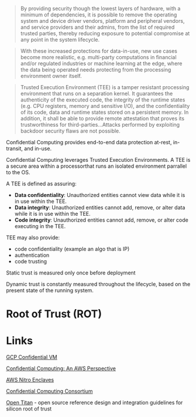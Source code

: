 > By providing security though the lowest layers of hardware, with a minimum of dependencies, it is possible to remove the operating system and device driver vendors, platform and peripheral vendors, and service providers and their admins, from the list of required trusted parties, thereby reducing exposure to potential compromise at any point in the system lifecycle.

> With these increased protections for data-in-use, new use cases become more realistic, e.g. multi-party computations in financial and/or regulated industries or machine learning at the edge, where the data being operated needs protecting from the processing environment owner itself.

> Trusted Execution Environment (TEE) is a tamper resistant processing environment that runs on a separation kernel. It guarantees the authenticity of the executed code, the integrity of the runtime states (e.g. CPU registers, memory and sensitive I/O), and the confidentiality of its code, data and runtime states stored on a persistent memory. In addition, it shall be able to provide remote attestation that proves its trustworthiness for third-parties...Attacks performed by exploiting backdoor security flaws are not possible.

Confidential Computing provides end-to-end data protection at-rest, in-transit, and in-use. 

Confidential Computing leverages Trusted Execution Environments. A TEE is a secure area within a processorthat runs an isolated environment parrallel to the OS. 

A TEE is defined as assuring:

* **Data confidentiality**: Unauthorized entities cannot view data while it is in use within the TEE.
* **Data integrity**: Unauthorized entities cannot add, remove, or alter data while it is in use within the TEE.
* **Code integrity**: Unauthorized entities cannot add, remove, or alter code executing in the TEE.

TEE may also provide:
* code confidentiality (example an algo that is IP)
* authentication 
* code trusting 

Static trust is measured only once before deployment

Dynamic trust is constantly measured throughout the lifecycle, based on the present state of the running system. 

# Root of Trust (ROT)

# Links 

[GCP Confidential VM](https://cloud.google.com/compute/confidential-vm/docs/about-cvm)

[Confidential Computing: An AWS Perspective](https://aws.amazon.com/blogs/security/confidential-computing-an-aws-perspective/)

[AWS Nitro Enclaves](https://aws.amazon.com/ec2/nitro/nitro-enclaves/)

[Confidential Computing Consortium](https://confidentialcomputing.io/)

[Open Titan](https://opentitan.org/) - open source reference design and integration guidelines for silicon root of trust 
